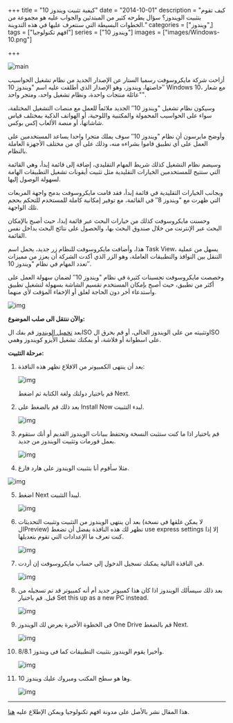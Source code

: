 +++
title = "كيفية تثبيت ويندوز 10"
date = "2014-10-01"
description = "كيف تقوم بتثبيت الويندوز؟ سؤال يطرحه كثير من المبتدئين والجواب عليه هو مجموعة من الخطوات البسيطة التي سنتعرف عليها في هذه التدوينة."
categories = ["ويندوز",]
tags = ["افهم تكنولوجيا"]
series = ["ويندوز 10"]
images = ["images/Windows-10.png"]

+++

![main](images/Windows-10.png)

أزاحت شركة مايكروسوفت رسميا الستار عن الإصدار الجديد من نظام تشغيل الحواسيب خاصتها، ويندوز، وهو الإصدار الذي أطلقت عليه اسم "ويندوز 10″ Windows 10، مع شعار "عائلة منتجات واحدة، ونظام تشغيل واحد، ومتجر واحد".

وسيكون نظام تشغيل "ويندوز 10″ الجديد ملائماً للعمل مع منصات التشغيل المختلفة، سواء على الحواسيب المحمولة والمكتبية واللوحية، أو الهواتف الذكية بمختلف قياس شاشاتها، أو منصة الألعاب إكس بوكس.

وأوضح مايرسون أن نظام "ويندوز 10″ سوف يملك متجرا واحدا يساعد المستخدمين على العمل على أي تطبيق قاموا بشراءه منه، وذلك على أي من مختلف الأجهزة العاملة بالنظام.

وسيضم نظام التشغيل كذلك شريط المهام التقليدي، إضافة إلى قائمة إبدأ، وهي القائمة التي ستتيح للمستخدمين الخيارات التقليدية مثل تثبيت أيقونات تشغيل التطبيقات الهامة لسهولة الوصول إليها.

وبجانب الخيارات التقليدية في قائمة إبدأ، فقد قامت مايكروسوفت بدمج واجهة المربعات التي ظهرت مع "ويندوز 8″ في القائمة، مع توفير إمكانية كاملة للمستخدم للتحكم بحجم تلك الواجهة.

وحسنت مايكروسوفت كذلك من خيارات البحث عبر قائمة إبدا، حيث أصبح بالإمكان البحث عبر الإنترنت من خلال صندوق البحث بها، والحصول على نتائج البحث بداخل نفس القائمة.

هذا، وأضافت مايكروسوفت للنظام زر جديد، يحمل اسم Task View، يسهل من عملية التنقل بين النوافذ والتطبيقات العاملة، وهو الزر الذي أكدت الشركة أن يعزز من مميزات تعدد المهام في نظام "ويندوز 10″.

وخصصت مايكروسوفت تحسينات كثيرة في نظام "ويندوز 10″ لضمان سهولة العمل على أكثر من تطبيق، حيث أصبح بإمكان المستخدم تقسيم الشاشة بسهولة لتشغيل تطبيق واستدعاء أخر دون الحاجة لغلق أو الإخفاء المؤقت لأي منهما.

![img](images/1.png)



**والآن ننتقل الى صلب الموضوع:**

بعد [تحميل الويندوز](ar/posts/windows-and-office-download/) قم بفك الISO وتثبيته من على الويندوز الحالى، أو قم بحرق الISO على اسطوانة أو فلاشة، أو يمكنك تشغيل الأيزو كويندوز وهمي.

**مرحلة التثبيت:**

1. بعد أن ينتهى الكمبيوتر من الاقلاع تظهر هذه النافذة:

   ![img](images/2.png)

   قم باختيار دولتك ولغة الكتابة ثم اضغط Next.



2. بعد ذلك قم بالضغط على Install Now لبدء التثبيت.

   ![img](images/3.png)



3. قم باختيار اذا ما كنت ستثبت النسخة وتحتفظ ببيانات الويندوز القديم أو أنك ستقوم بعمل فورمات وتثبيت الويندوز من جديد.

   ![img](images/4.png)



4. مثلا سأقوم أنا بتثبيت الويندوز على هارد فارغ.

![img](images/5.png)



5. اضغط Next ليبدأ التثبيت.

   ![img](images/6.png)



6. بعد أن ينتهى الويندوز من التثبيت وتثبيت التحديثات (لا يمكن غلقها فى نسخة الPreview) تظهر لك هذه النافذة يفضل أن تضغط use express settings إلا إذا كنت تعرف ما الإعدادات التي تقوم بتعديلها.

   ![img](images/7.jpg)



7. فى النافذة التالية يمكنك تسجيل الدخول إلى حساب مايكروسوفت إن أردت. 

   ![img](images/8.png)



8. بعد ذلك سيسألك الويندوز اذا كان هذا كمبيوتر جديد أم أنه كمبيوتر قد تم تسجيله من قبل. قم باختيار Set this up as a new PC instead.

   ![img](images/9.png)



9. فى الخطوة الأخيرة يعرض لك الويندوز One Drive قم بالضغط Next.

   ![img](images/10.png)



10. وأخيرا يقوم الويندوز بتثبيت التطبيقات كما فى ويندوز 8/8.1.

    ![img](images/11.png)

11. وها هو سطح المكتب ومبروك عليك ويندوز 10.

    ![img](images/12.png)

---

هذا المقال نشر باﻷصل على مدونة افهم تكنولوجيا ويمكن الإطلاع عليه [هنا](https://efhamtechnology.blogspot.com/2014/10/windows10.html).
